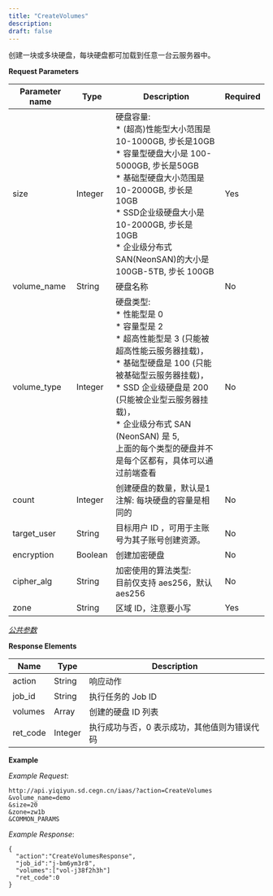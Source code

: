 ```yaml
---
title: "CreateVolumes"
description: 
draft: false
---
```




创建一块或多块硬盘，每块硬盘都可加载到任意一台云服务器中。

**Request Parameters**

| Parameter name | Type | Description | Required |
| --- | --- | --- | --- |
| size | Integer | 硬盘容量: <br/>* (超高)性能型大小范围是 10-1000GB, 步长是10GB <br/>* 容量型硬盘大小是 100-5000GB, 步长是50GB <br/>* 基础型硬盘大小范围是 10-2000GB, 步长是 10GB <br/> * SSD企业级硬盘大小是 10-2000GB, 步长是 10GB <br/>* 企业级分布式 SAN(NeonSAN)的大小是 100GB-5TB, 步长 100GB | Yes |
| volume_name | String | 硬盘名称 | No |
| volume_type | Integer | 硬盘类型:<br/>* 性能型是 0 <br/>* 容量型是 2 <br/>* 超高性能型是 3 (只能被超高性能云服务器挂载)，<br/>* 基础型硬盘是 100 (只能被基础型云服务器挂载)，<br/>* SSD 企业级硬盘是 200 (只能被企业型云服务器挂载)，<br/>* 企业级分布式 SAN (NeonSAN) 是 5, <br/>  上面的每个类型的硬盘并不是每个区都有，具体可以通过前端查看  | No |
| count | Integer | 创建硬盘的数量，默认是1<br/>注解: 每块硬盘的容量是相同的 | No |
| target_user | String | 目标用户 ID ，可用于主账号为其子账号创建资源。 | No |
| encryption | Boolean | 创建加密硬盘 | No |
| cipher_alg | String | 加密使用的算法类型:<br/>目前仅支持 aes256，默认 aes256 | No |
| zone | String | 区域 ID，注意要小写 | Yes |

[_公共参数_](../../../parameters/)

**Response Elements**

| Name | Type | Description |
| --- | --- | --- |
| action | String | 响应动作 |
| job_id | String | 执行任务的 Job ID |
| volumes | Array | 创建的硬盘 ID 列表 |
| ret_code | Integer | 执行成功与否，0 表示成功，其他值则为错误代码 |

**Example**

_Example Request_:

```
http://api.yiqiyun.sd.cegn.cn/iaas/?action=CreateVolumes
&volume_name=demo
&size=20
&zone=zw1b
&COMMON_PARAMS
```

_Example Response_:

```
{
  "action":"CreateVolumesResponse",
  "job_id":"j-bm6ym3r8",
  "volumes":["vol-j38f2h3h"]
  "ret_code":0
}
```
